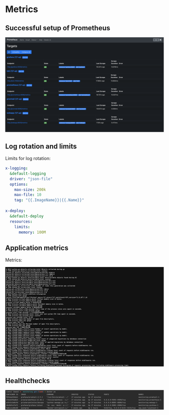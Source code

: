 # Metrics

## Successful setup of Prometheus
  ![prometheus](screens/prometheus.png)

## Log rotation and limits

Limits for log rotation: 

```yaml
x-logging:
  &default-logging
  driver: "json-file"
  options:
    max-size: 200k
    max-file: 10
    tag: "{{.ImageName}}|{{.Name}}"

x-deploy:
  &default-deploy
  resources:
    limits:
      memory: 100M
```

## Application metrics

Metrics:

  ![app_python](screens/metrics.png)

## Healthchecks

  ![healtchecks](screens/health.png)